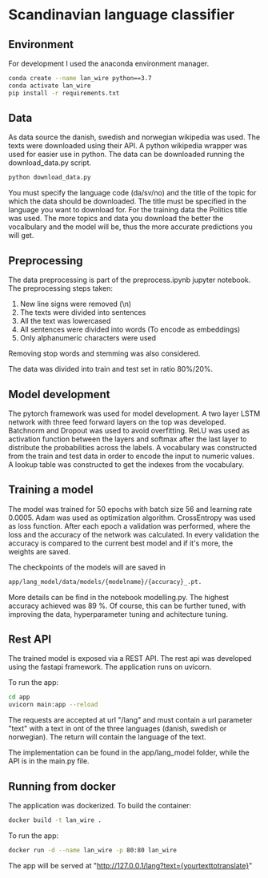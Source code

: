 # Scandinavian language classifier

## Environment

For development I used the anaconda environment manager.

```bash
conda create --name lan_wire python==3.7
conda activate lan_wire
pip install -r requirements.txt
```

## Data

As data source the danish, swedish and norwegian wikipedia was used. The texts were downloaded using their API.
A python wikipedia wrapper was used for easier use in python.
The data can be downloaded running the download_data.py script.

```bash
python download_data.py
```

You must specify the language code (da/sv/no) and the title of the topic for which the data should be downloaded. The title must be specified in the language you want to download for. For the training data the Politics title was used. The more topics and data you download the better the vocalbulary and the model will be, thus the more accurate predictions you will get.

## Preprocessing

The data preprocessing is part of the preprocess.ipynb jupyter notebook.
The preprocessing steps taken:

1. New line signs were removed (\n)
2. The texts were divided into sentences
3. All the text was lowercased
4. All sentences were divided into words (To encode as embeddings)
5. Only alphanumeric characters were used

Removing stop words and stemming was also considered.

The data was divided into train and test set in ratio 80%/20%.

## Model development

The pytorch framework was used for model development.
A two layer LSTM network with three feed forward layers on the top was developed. Batchnorm and Dropout was used to avoid overfitting. ReLU was used as activation function between the layers and softmax after the last layer to distribute the probabilities across the labels.
A vocabulary was constructed from the train and test data in order to encode the input to numeric values.
A lookup table was constructed to get the indexes from the vocabulary.

## Training a model

The model was trained for 50 epochs with batch size 56 and learning rate 0.0005. Adam was used as optimization algorithm.
CrossEntropy was used as loss function. After each epoch a validation was performed, where the loss and the accuracy of the network was calculated. In every validation the accuracy is compared to the current best model and if it's more, the weights are saved.

The checkpoints of the models will are saved in

```bash
app/lang_model/data/models/{modelname}/{accuracy}_.pt.
```

More details can be find in the notebook modelling.py.
The highest accuracy achieved was 89 %. Of course, this can be further tuned, with improving the data, hyperparameter tuning and achitecture tuning.

## Rest API

The trained model is exposed via a REST API. The rest api was developed using the fastapi framework. The application runs on uvicorn.

To run the app:

```bash
cd app
uvicorn main:app --reload
```

The requests are accepted at url "/lang" and must contain a url parameter "text" with a text in ont of the three languages (danish, swedish or norwegian).
The return will contain the language of the text.

The implementation can be found in the app/lang_model folder, while the API is in the main.py file.

## Running from docker

The application was dockerized.
To build the container:

```bash
docker build -t lan_wire .
```

To run the app:

```bash
docker run -d --name lan_wire -p 80:80 lan_wire
```

The app will be served at "http://127.0.0.1/lang?text={yourtexttotranslate}"
